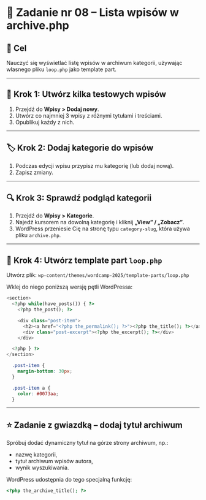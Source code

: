 # 🧱 Zadanie nr 08 – Lista wpisów w archive.php

## 🎯 Cel

Nauczyć się wyświetlać listę wpisów w archiwum kategorii, używając własnego pliku `loop.php` jako template part.

---

## 📝 Krok 1: Utwórz kilka testowych wpisów

1. Przejdź do **Wpisy > Dodaj nowy**.
2. Utwórz co najmniej 3 wpisy z różnymi tytułami i treściami.
3. Opublikuj każdy z nich.

---

## 🏷️ Krok 2: Dodaj kategorie do wpisów

1. Podczas edycji wpisu przypisz mu kategorię (lub dodaj nową).
2. Zapisz zmiany.

---

## 🔍 Krok 3: Sprawdź podgląd kategorii

1. Przejdź do **Wpisy > Kategorie**.
2. Najedź kursorem na dowolną kategorię i kliknij **„View” / „Zobacz”**.
3. WordPress przeniesie Cię na stronę typu `category-slug`, która używa pliku `archive.php`.

---

## 🧩 Krok 4: Utwórz template part `loop.php`

Utwórz plik: `wp-content/themes/wordcamp-2025/template-parts/loop.php`

Wklej do niego poniższą wersję pętli WordPressa:

```php
<section>
  <?php while(have_posts()) { ?>
    <?php the_post(); ?>

    <div class="post-item">
      <h2><a href="<?php the_permalink(); ?>"><?php the_title(); ?></a></h2>
      <div class="post-excerpt"><?php the_excerpt(); ?></div>
    </div>

  <?php } ?>
</section>
```

```css
  .post-item {
    margin-bottom: 30px;
  }

  .post-item a {
    color: #0073aa;
  }
```

---

## ⭐ Zadanie z gwiazdką – dodaj tytuł archiwum

Spróbuj dodać dynamiczny tytuł na górze strony archiwum, np.:

- nazwę kategorii,
- tytuł archiwum wpisów autora,
- wynik wyszukiwania.

WordPress udostępnia do tego specjalną funkcję:

```php
<?php the_archive_title(); ?>
